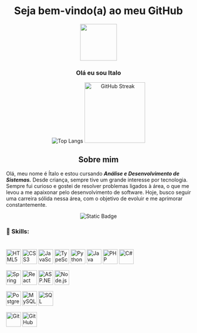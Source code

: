 <h1 align="center"> Seja bem-vindo(a) ao meu GitHub</h1>
<div align="center">
<img src="https://www.superluigibros.com/images/supermariokart_gifs/mario.gif"  width="100" align="center"/>
<h3 align="center">Olá eu sou Italo</h3>
</div>

<div align="center">
 
![Top Langs](https://github-readme-stats.vercel.app/api/top-langs/?username=ItalowOliveira&layout=compact&theme=tokyonight)
<a href="https://git.io/streak-stats"><img src="https://git-hub-streak-stats.vercel.app?user=ItalowOliveira&theme=tokyonight-duo&card_width=480" height="165" alt="GitHub Streak" /></a>

</div>

<h2 align="center">Sobre mim</h2>

Olá, meu nome é Ítalo e estou cursando ***Análise e Desenvolvimento de Sistemas.*** Desde criança, sempre tive um grande interesse por tecnologia. Sempre fui curioso e gostei de resolver problemas ligados à área, o que me levou a me apaixonar pelo desenvolvimento de software. Hoje, busco seguir uma carreira sólida nessa área, com o objetivo de evoluir e me aprimorar constantemente.

<p align="center">

<img alt="Static Badge" src="https://img.shields.io/badge/Linkedin-blue">

</p>

### 🥇 Skills:
#

<p align="left">
  <img src="https://cdn.simpleicons.org/html5/E34F26" alt="HTML5" width="40"/>
  <img src="https://cdn.simpleicons.org/css3/1572B6" alt="CSS3" width="40"/>
  <img src="https://cdn.simpleicons.org/javascript/F7DF1E" alt="JavaScript" width="40"/>
  <img src="https://cdn.simpleicons.org/typescript/3178C6" alt="TypeScript" width="40"/>
  <img src="https://cdn.simpleicons.org/python/3776AB" alt="Python" width="40"/>
  <img src="https://img.icons8.com/color/512/java-coffee-cup-logo--v2.png" alt="Java" width="40"/>
  <img src="https://cdn.simpleicons.org/php/777BB4" alt="PHP" width="40"/>
  <img src="https://upload.wikimedia.org/wikipedia/commons/4/4f/Csharp_Logo.png" alt="C#" width="40"/>
</p>

<p align="left">
  <img src="https://cdn.simpleicons.org/springboot/6DB33F" alt="Spring Boot" width="40"/>
  <img src="https://cdn.simpleicons.org/react/61DAFB" alt="React" width="40"/>
  <img src="https://cdn.simpleicons.org/dotnet/512BD4" alt="ASP.NET" width="40"/>
  <img src="https://cdn.simpleicons.org/node.js/339933" alt="Node.js" width="40"/>
</p>

<p align="left">
  <img src="https://cdn.simpleicons.org/postgresql/336791" alt="PostgreSQL" width="40"/>
  <img src="https://cdn.simpleicons.org/mysql/4479A1" alt="MySQL" width="40"/>
 <img src="https://cdn.simpleicons.org/microsoftsqlserver/CC2927" alt="SQL Server" width="40"/>
</p>

<p align="left">
  <img src="https://cdn.simpleicons.org/git/F05032" alt="Git" width="40"/>
  <img src="https://cdn.simpleicons.org/github/181717?color=white" alt="GitHub" width="40"/>
</p>

